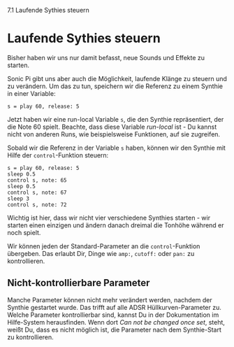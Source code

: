 7.1 Laufende Sythies steuern

# Laufende Sythies steuern

Bisher haben wir uns nur damit befasst, neue Sounds und Effekte zu 
starten.

Sonic Pi gibt uns aber auch die Möglichkeit, laufende Klänge zu steuern 
und zu verändern. Um das zu tun, speichern wir die Referenz zu einem 
Synthie in einer Variable: 

```
s = play 60, release: 5
```

Jetzt haben wir eine run-local Variable `s`, die den Synthie 
repräsentiert, der die Note 60 spielt. Beachte, dass diese Variable 
*run-local* ist - Du kannst nicht von anderen Runs, wie beispielsweise 
Funktionen, auf sie zugreifen.

Sobald wir die Referenz in der Variable `s` haben, können wir den 
Synthie mit Hilfe der `control`-Funktion steuern:

```
s = play 60, release: 5
sleep 0.5
control s, note: 65
sleep 0.5
control s, note: 67
sleep 3
control s, note: 72
```

Wichtig ist hier, dass wir nicht vier verschiedene Synthies starten - 
wir starten einen einzigen und ändern danach dreimal die Tonhöhe 
während er noch spielt.

Wir können jeden der Standard-Parameter an die `control`-Funktion 
übergeben. Das erlaubt Dir, Dinge wie `amp:`, `cutoff:` oder `pan:` zu 
kontrollieren.

## Nicht-kontrollierbare Parameter

Manche Parameter können nicht mehr verändert werden, nachdem der 
Synthie gestartet wurde. Das trifft auf alle ADSR Hüllkurven-Parameter 
zu. Welche Parameter kontrollierbar sind, kannst Du in der 
Dokumentation im Hilfe-System herausfinden. Wenn dort *Can not be 
changed once set*, steht, weißt Du, dass es nicht möglich ist, die 
Parameter nach dem Synthie-Start zu kontrollieren.
